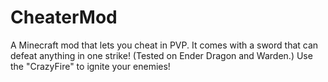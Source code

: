 # CheaterMod
A Minecraft mod that lets you cheat in PVP.
It comes with a sword that can defeat anything in one strike! (Tested on Ender Dragon and Warden.)
Use the "CrazyFire" to ignite your enemies!
